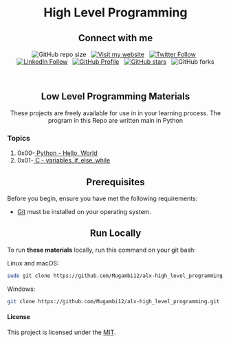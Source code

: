 <h1 align="center">High Level Programming</h1>
<h2 align="center">Connect with me</h2>

<div align="center">

  ![GitHub repo size](https://img.shields.io/github/repo-size/Mugambi12/alx-high_level_programming) &nbsp;
  [![Visit my website](https://img.shields.io/badge/Visit%20my%20website-Here-lightblue)](https://silasmugambi.pages.dev) &nbsp;
  [![Twitter Follow](https://img.shields.io/twitter/follow/Twitter?style=social)](https://twitter.com/intent/follow?screen_name=mugambimungiria) &nbsp;
  [![LinkedIn Follow](https://img.shields.io/badge/LinkedIn-Follow-blue)](https://www.linkedin.com/in/silasmugambi/) &nbsp;
  [![GitHub Profile](https://img.shields.io/github/followers/Mugambi12?style=social)](https://github.com/Mugambi12) &nbsp;
  [![GitHub stars](https://img.shields.io/github/stars/Mugambi12/alx-high_level_programming?style=social)](https://github.com/Mugambi12/alx-high_level_programming) &nbsp;
  ![GitHub forks](https://img.shields.io/github/forks/Mugambi12/alx-high_level_programming?style=social)

<br/>

  <h2 align="center">Low Level Programming Materials</h2>

  <p text-align="justify">These projects are freely available for use in in your learning process. The program in this Repo are written main in Python</p>


<h3 align="left">Topics</h3>

 <ol align="left">
	<li>0x00-<a href="https://github.com/Mugambi12/alx-high_level_programming/tree/master/0x00-python-hello_world"> Python - Hello, World</a></li>
	<li>0x01-<a href="https://github.com/Mugambi12/alx-high_level_programming/tree/master/0x01-variables_if_else_while"> C - variables_if_else_while</a></li>

</div>


<h2 align="center">Prerequisites</h2>

Before you begin, ensure you have met the following requirements:

* [Git](https://git-scm.com/downloads "Download Git") must be installed on your operating system.




<h2 align="center">Run Locally</h2>

To run **these materials** locally, run this command on your git bash:

Linux and macOS:

```bash
sudo git clone https://github.com/Mugambi12/alx-high_level_programming.git
```

Windows:

```bash
git clone https://github.com/Mugambi12/alx-high_level_programming.git
```


#### License

  <p>This project is licensed under the <a href="https://choosealicense.com/licenses/mit/">MIT</a>.</p>

